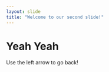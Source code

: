 ```yaml
---
layout: slide
title: "Welcome to our second slide!"
---
```

# Yeah Yeah
Use the left arrow to go back!
